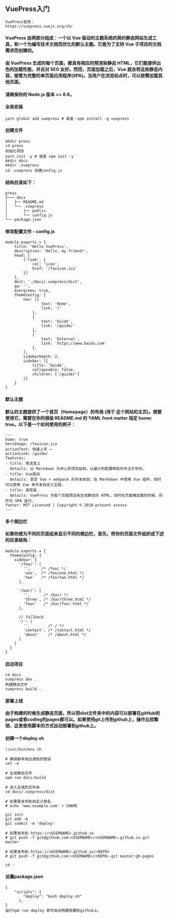 ## VuePress入门
```
VuePress官网：
https://vuepress.vuejs.org/zh/
```
#### VuePress 由两部分组成：一个以 Vue 驱动的主题系统的简约静态网站生成工具，和一个为编写技术文档而优化的默认主题。它是为了支持 Vue 子项目的文档需求而创建的。

#### 由 VuePress 生成的每个页面，都具有相应的预渲染静态 HTML，它们能提供出色的加载性能，并且对 SEO 友好。然而，页面加载之后，Vue 就会将这些静态内容，接管为完整的单页面应用程序(SPA)。当用户在浏览站点时，可以按需加载其他页面。
#### 请确保你的 Node.js 版本 >= 8.6。
#### 全局安装
```
yarn global add vuepress # 或者：npm install -g vuepress
```
<!-- ![Image text](https://raw.githubusercontent.com/hongmaju/light7Local/master/img/productShow/20170518152848.png) -->
#### 创建文件
```
mkdir press
cd press
初始化项目
yarn init -y # 或者 npm init -y
mkdir docs
mkdir .vuepress
cd .vuepress 创建config.js
```
#### 结构目录如下：
```
press
├─── docs
│   ├── README.md
│   └── .vuepress
│       ├── public
│       └── config.js
└── package.json
```
#### 修改配置文件 - config.js
```
module.exports = {
    title: 'Hello VuePress',
    description: 'Hello, my friend!',
    head: [
        ['link', {
            rel: 'icon',
            href: `/favicon.ico`
        }]
    ],
    dest: './docs/.vuepress/dist',
    ga: '',
    evergreen: true,
    themeConfig: {
        nav: [{
                text: 'Home',
                link: '/'
            },
            {
                text: 'Guide',
                link: '/guide/'
            },
            {
                text: 'External',
                link: 'https://www.baidu.com'
            },
        ],
        sidebarDepth: 2,
        sidebar: [{
            title: 'Guide',
            collapsable: false,
            children: ['/guide/']
        }]
    }
}
```
#### 默认主题
#### 默认的主题提供了一个首页（Homepage）的布局 (用于 这个网站的主页)。想要使用它，需要在你的根级 README.md 的 YAML front matter 指定 home: true。以下是一个如何使用的例子：
```
---
home: true
heroImage: /favicon.ico
actionText: 快速上手 →
actionLink: /guide/
features:
- title: 简洁至上
  details: 以 Markdown 为中心的项目结构，以最少的配置帮助你专注于写作。
- title: Vue驱动
  details: 享受 Vue + webpack 的开发体验，在 Markdown 中使用 Vue 组件，同时可以使用 Vue 来开发自定义主题。
- title: 高性能
  details: VuePress 为每个页面预渲染生成静态的 HTML，同时在页面被加载的时候，将作为 SPA 运行。
footer: MIT Licensed | Copyright © 2018-present xxxxxx
---
```

#### 多个侧边栏
#### 如果你想为不同的页面组来显示不同的侧边栏，首先，将你的页面文件组织成下述的目录结构：
```
module.exports = {
  themeConfig: {
    sidebar: {
      '/foo/': [
        '',     /* /foo/ */
        'one',  /* /foo/one.html */
        'two'   /* /foo/two.html */
      ],

      '/bar/': [
        '',      /* /bar/ */
        'three', /* /bar/three.html */
        'four'   /* /bar/four.html */
      ],

      // fallback
      '/': [
        '',        /* / */
        'contact', /* /contact.html */
        'about'    /* /about.html */
      ]
    }
  }
}
```
#### 启动项目
```
cd docs
vuepress dev .
构建静态文件
vuepress build .
```

#### 部署上线
#### 由于构建的时候生成静态页面，所以将dist文件夹中的内容可以部署在gitHub的pages或者coding的pages都可以。如果使用git上传到github上，操作比较繁琐，这里使用脚本的方式自动部署到github上。
#### 创建一个deploy.sh

```
!/usr/bin/env sh

# 确保脚本抛出遇到的错误
set -e

# 生成静态文件
npm run docs:build

# 进入生成的文件夹
cd docs/.vuepress/dist

# 如果是发布到自定义域名
# echo 'www.example.com' > CNAME

git init
git add -A
git commit -m 'deploy'

# 如果发布到 https://<USERNAME>.github.io
# git push -f git@github.com:<USERNAME>/<USERNAME>.github.io.git master

# 如果发布到 https://<USERNAME>.github.io/<REPO>
# git push -f git@github.com:<USERNAME>/<REPO>.git master:gh-pages

cd -
```

#### 设置package.json
```
{
    "scripts": {
        "deploy": "bash deploy.sh"
      },
}
运行npm run deploy 即可自动构建部署到github上。
```